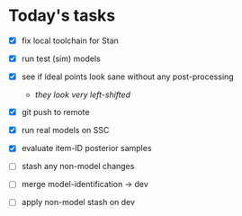 # Today's tasks

- [x] fix local toolchain for Stan
- [x] run test (sim) models
- [x] see if ideal points look sane without any post-processing
  - *they look very left-shifted*
- [x] git push to remote
- [x] run real models on SSC
- [x] evaluate item-ID posterior samples
- [ ] stash any non-model changes
- [ ] merge model-identification -> dev
- [ ] apply non-model stash on dev

